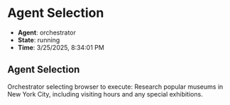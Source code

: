 # Agent Selection

- **Agent**: orchestrator
- **State**: running
- **Time**: 3/25/2025, 8:34:01 PM

## Agent Selection

Orchestrator selecting browser to execute: Research popular museums in New York City, including visiting hours and any special exhibitions.

